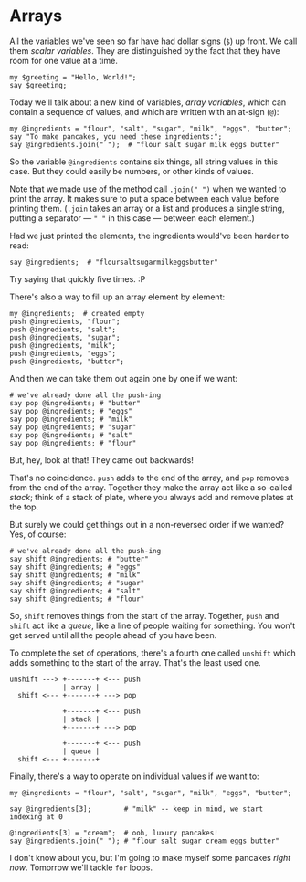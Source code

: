 # Arrays

All the variables we've seen so far have had dollar signs (`$`) up front. We call them *scalar variables*. They are distinguished by the fact that they have room for one value at a time.

    my $greeting = "Hello, World!";
    say $greeting;

Today we'll talk about a new kind of variables, *array variables*, which can contain a sequence of values, and which are written with an at-sign (`@`):

    my @ingredients = "flour", "salt", "sugar", "milk", "eggs", "butter";
    say "To make pancakes, you need these ingredients:";
    say @ingredients.join(" ");  # "flour salt sugar milk eggs butter"

So the variable `@ingredients` contains six things, all string values in this case. But they could easily be numbers, or other kinds of values.

Note that we made use of the method call `.join(" ")` when we wanted to print the array. It makes sure to put a space between each value before printing them. (`.join` takes an array or a list and produces a single string, putting a separator &mdash; `" "` in this case &mdash; between each element.)

Had we just printed the elements, the ingredients would've been harder to read:

    say @ingredients;  # "floursaltsugarmilkeggsbutter"

Try saying that quickly five times. :P

There's also a way to fill up an array element by element:

    my @ingredients;  # created empty
    push @ingredients, "flour";
    push @ingredients, "salt";
    push @ingredients, "sugar";
    push @ingredients, "milk";
    push @ingredients, "eggs";
    push @ingredients, "butter";

And then we can take them out again one by one if we want:

    # we've already done all the push-ing
    say pop @ingredients; # "butter"
    say pop @ingredients; # "eggs"
    say pop @ingredients; # "milk"
    say pop @ingredients; # "sugar"
    say pop @ingredients; # "salt"
    say pop @ingredients; # "flour"

But, hey, look at that! They came out backwards!

That's no coincidence. `push` adds to the end of the array, and `pop` removes from the end of the array. Together they make the array act like a so-called *stack*; think of a stack of plate, where you always add and remove plates at the top.

But surely we could get things out in a non-reversed order if we wanted? Yes, of course:

    # we've already done all the push-ing
    say shift @ingredients; # "butter"
    say shift @ingredients; # "eggs"
    say shift @ingredients; # "milk"
    say shift @ingredients; # "sugar"
    say shift @ingredients; # "salt"
    say shift @ingredients; # "flour"

So, `shift` removes things from the start of the array. Together, `push` and `shift` act like a *queue*, like a line of people waiting for something. You won't get served until all the people ahead of you have been.

To complete the set of operations, there's a fourth one called `unshift` which adds something to the start of the array. That's the least used one.

    unshift ---> +-------+ <--- push
                 | array |
      shift <--- +-------+ ---> pop

                 +-------+ <--- push
                 | stack |
                 +-------+ ---> pop

                 +-------+ <--- push
                 | queue |
      shift <--- +-------+

Finally, there's a way to operate on individual values if we want to:

    my @ingredients = "flour", "salt", "sugar", "milk", "eggs", "butter";
    
    say @ingredients[3];        # "milk" -- keep in mind, we start indexing at 0
    
    @ingredients[3] = "cream";  # ooh, luxury pancakes!
    say @ingredients.join(" "); # "flour salt sugar cream eggs butter"

I don't know about you, but I'm going to make myself some pancakes *right now*. Tomorrow we'll tackle `for` loops.
